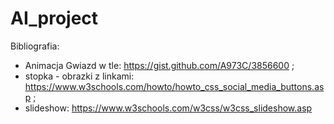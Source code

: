 # AI_project
Bibliografia:
- Animacja Gwiazd w tle: https://gist.github.com/A973C/3856600 ;
- stopka - obrazki z linkami: https://www.w3schools.com/howto/howto_css_social_media_buttons.asp ;
- slideshow: https://www.w3schools.com/w3css/w3css_slideshow.asp

